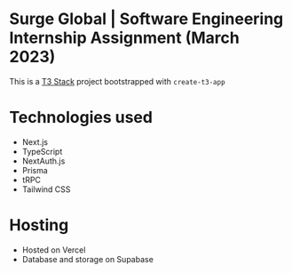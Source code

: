 # Surge Global | Software Engineering Internship Assignment (March 2023)

This is a [T3 Stack](https://create.t3.gg/) project bootstrapped with `create-t3-app`

# Technologies used

- Next.js
- TypeScript
- NextAuth.js
- Prisma
- tRPC
- Tailwind CSS

# Hosting
- Hosted on Vercel
- Database and storage on Supabase
